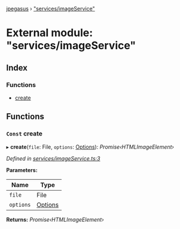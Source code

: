 [jpegasus](../README.md) › ["services/imageService"](_services_imageservice_.md)

# External module: "services/imageService"

## Index

### Functions

* [create](_services_imageservice_.md#const-create)

## Functions

### `Const` create

▸ **create**(`file`: File, `options`: [Options](../interfaces/_types_options_.options.md)): *Promise‹HTMLImageElement›*

*Defined in [services/imageService.ts:3](https://github.com/TonyBrobston/jpegasus/blob/03dd45f/src/services/imageService.ts#L3)*

**Parameters:**

Name | Type |
------ | ------ |
`file` | File |
`options` | [Options](../interfaces/_types_options_.options.md) |

**Returns:** *Promise‹HTMLImageElement›*
